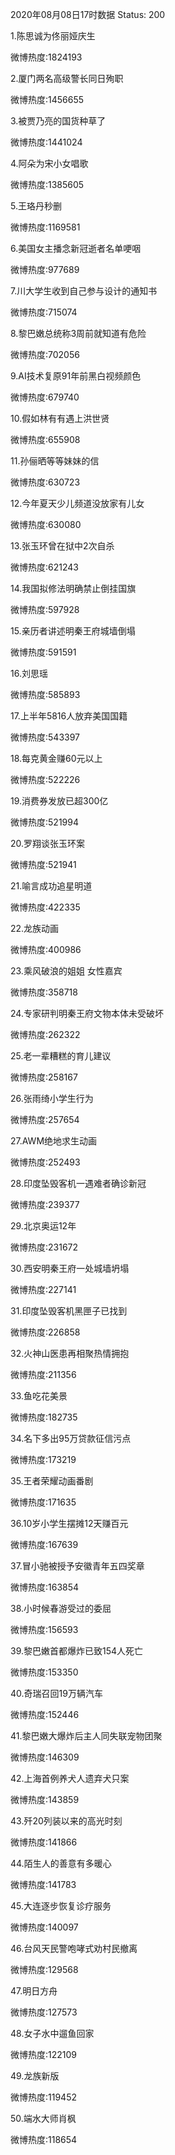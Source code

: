 2020年08月08日17时数据
Status: 200

1.陈思诚为佟丽娅庆生

微博热度:1824193

2.厦门两名高级警长同日殉职

微博热度:1456655

3.被贾乃亮的国货种草了

微博热度:1441024

4.阿朵为宋小女唱歌

微博热度:1385605

5.王珞丹秒删

微博热度:1169581

6.美国女主播念新冠逝者名单哽咽

微博热度:977689

7.川大学生收到自己参与设计的通知书

微博热度:715074

8.黎巴嫩总统称3周前就知道有危险

微博热度:702056

9.AI技术复原91年前黑白视频颜色

微博热度:679740

10.假如林有有遇上洪世贤

微博热度:655908

11.孙俪晒等等妹妹的信

微博热度:630723

12.今年夏天少儿频道没放家有儿女

微博热度:630080

13.张玉环曾在狱中2次自杀

微博热度:621243

14.我国拟修法明确禁止倒挂国旗

微博热度:597928

15.亲历者讲述明秦王府城墙倒塌

微博热度:591591

16.刘思瑶

微博热度:585893

17.上半年5816人放弃美国国籍

微博热度:543397

18.每克黄金赚60元以上

微博热度:522226

19.消费券发放已超300亿

微博热度:521994

20.罗翔谈张玉环案

微博热度:521941

21.喻言成功追星明道

微博热度:422335

22.龙族动画

微博热度:400986

23.乘风破浪的姐姐 女性嘉宾

微博热度:358718

24.专家研判明秦王府文物本体未受破坏

微博热度:262322

25.老一辈糟糕的育儿建议

微博热度:258167

26.张雨绮小学生行为

微博热度:257654

27.AWM绝地求生动画

微博热度:252493

28.印度坠毁客机一遇难者确诊新冠

微博热度:239377

29.北京奥运12年

微博热度:231672

30.西安明秦王府一处城墙坍塌

微博热度:227141

31.印度坠毁客机黑匣子已找到

微博热度:226858

32.火神山医患再相聚热情拥抱

微博热度:211356

33.鱼吃花美景

微博热度:182735

34.名下多出95万贷款征信污点

微博热度:173219

35.王者荣耀动画番剧

微博热度:171635

36.10岁小学生摆摊12天赚百元

微博热度:167639

37.冒小驰被授予安徽青年五四奖章

微博热度:163854

38.小时候春游受过的委屈

微博热度:156593

39.黎巴嫩首都爆炸已致154人死亡

微博热度:153350

40.奇瑞召回19万辆汽车

微博热度:152446

41.黎巴嫩大爆炸后主人同失联宠物团聚

微博热度:146309

42.上海首例养犬人遗弃犬只案

微博热度:143859

43.歼20列装以来的高光时刻

微博热度:141866

44.陌生人的善意有多暖心

微博热度:141783

45.大连逐步恢复诊疗服务

微博热度:140097

46.台风天民警咆哮式劝村民撤离

微博热度:129568

47.明日方舟

微博热度:127573

48.女子水中遛鱼回家

微博热度:122109

49.龙族新版

微博热度:119452

50.端水大师肖枫

微博热度:118654

